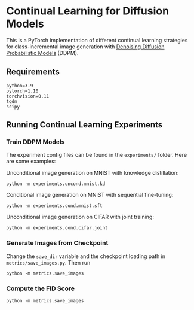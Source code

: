 # Continual Learning for Diffusion Models

This is a PyTorch implementation of different continual learning strategies for class-incremental image generation with [Denoising Diffusion Probabilistic Models](https://arxiv.org/abs/2006.11239) (DDPM).

## Requirements
```
python=3.9  
pytorch=1.10  
torchvision=0.11  
tqdm
scipy
```

## Running Continual Learning Experiments

### Train DDPM Models
The experiment config files can be found in the `experiments/` folder. Here are some examples:  
  
Unconditional image generation on MNIST with knowledge distillation:
```
python -m experiments.uncond.mnist.kd
```
Conditional image generation on MNIST with sequential fine-tuning:
```
python -m experiments.cond.mnist.sft
```
Unconditional image generation on CIFAR with joint training:
```
python -m experiments.cond.cifar.joint
```

### Generate Images from Checkpoint
Change the `save_dir` variable and the checkpoint loading path in `metrics/save_images.py`. Then run
```
python -m metrics.save_images
```

### Compute the FID Score
```
python -m metrics.save_images
```
